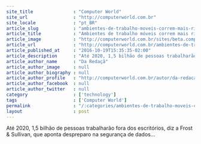 ```yaml
---
site_title               : "Computer World"
site_url                 : "http://computerworld.com.br"
site_locale              : "pt_BR"
article_slug             : "ambientes-de-trabalho-moveis-correm-mais-risco-de-ciberataques"
article_title            : "Ambientes de trabalho móveis correm mais risco de ciberataques"
article_image            : "http://computerworld.com.br/sites/beta.computerworld.com.br/files/news_articles/smartphone_byod.jpg"
article_url              : "http://computerworld.com.br/ambientes-de-trabalho-moveis-correm-mais-risco-de-ciberataques"
article_published_at     : "2016-10-19T15:35:35-02:00"
article_description      : "Até 2020, 1,5 bilhão de pessoas trabalharão fora dos escritórios, diz a Frost & Sullivan, que aponta despreparo na segurança de dados..."
article_author_name      : "Da Redaçã"
article_author_image     : null
article_author_biography : null
article_author_profile   : "http://computerworld.com.br/autor/da-redacao"
article_author_facebook  : null
article_author_twitter   : null
category                 : ['technology']
tags                     : ['Computer World']
permalink                : "/:categories/ambientes-de-trabalho-moveis-correm-mais-risco-de-ciberataques/"
layout                   : post
---
```


Até 2020, 1,5 bilhão de pessoas trabalharão fora dos escritórios, diz a Frost & Sullivan, que aponta despreparo na segurança de dados...
